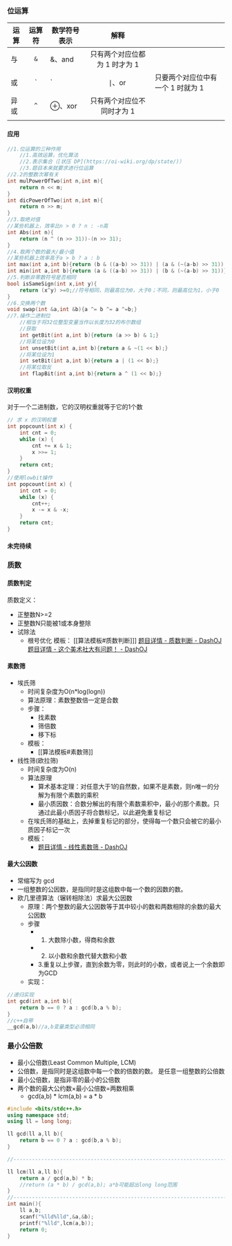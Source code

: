 ### 位运算

| 运算  | 运算符 | 数学符号表示                        |             解释             |                         |
| --- | :-: | ----------------------------- | :------------------------: | ----------------------- |
| 与   | `&` | $\&$、$\operatorname{and}$     |   只有两个对应位都为 $1$ 时才为 $1$    |                         |
| 或   |  `  | `                             | $\mid$、$\operatorname{or}$ | 只要两个对应位中有一个 $1$ 时就为 $1$ |
| 异或  | `^` | $\oplus$、$\operatorname{xor}$ |      只有两个对应位不同时才为 $1$      |                         |
|     |     |                               |                            |                         |
#### 应用

```cpp
//1.位运算的三种作用
	//1.高效运算，优化算法
	//2.表示集合（[状压 DP](https://oi-wiki.org/dp/state/)）
	//3.题目本来就要求进行位运算
//2.2的整数次幂有关
int mulPowerOfTwo(int n,int m){
	return n << m;
}
int dicPowerOfTwo(int n,int m){
	return n >> m;
}
//3.取绝对值
//某些机器上，效率比n > 0 ? n : -n高
int Abs(int n){
	return (n ^ (n >> 31))-(n >> 31);
}
//4.取两个数的最大/最小值
//某些机器上效率高于a > b ? a : b
int max(int a,int b){return (b & ((a-b) >> 31)) | (a & (~(a-b) >> 31));}
int min(int a,int b){return (a & ((a-b) >> 31)) | (b & (~(a-b) >> 31))}
//5.判断非零数符号是否相同
bool isSameSign(int x,int y){
	return (x^y) >=0;//符号相同，则最高位为0，大于0；不同，则最高位为1，小于0
}
//6.交换两个数
void swap(int &a,int &b){a ^= b ^= a ^=b;}
//7.操作二进制位
	//相当于将32位整型变量当作以长度为32的布尔数组
	//获取
	int getBit(int a,int b){return (a >> b) & 1;}
	//将某位设为0
	int unsetBit(int a,int b){return a & ~(1 << b);}
	//将某位设为1
	int setBit(int a,int b){return a | (1 << b);}
	//将某位取反
	int flapBit(int a,int b){return a ^ (1 << b);}
```
#### 汉明权重
对于一个二进制数，它的汉明权重就等于它的1个数
```cpp
// 求 x 的汉明权重
int popcount(int x) {
    int cnt = 0;
    while (x) {
        cnt += x & 1;
        x >>= 1;
    }
    return cnt;
}
//使用lowbit操作
int popcount(int x) {
    int cnt = 0;
    while (x) {
        cnt++;
        x -= x & -x;
    }
    return cnt;
}
```
#### 未完待续

### 质数
#### 质数判定
质数定义：
* 正整数N>=2
* 正整数N只能被1或本身整除
* 试除法
	* 根号优化
模板：
[[算法模板#质数判断]]]
[题目详情 - 质数判断 - DashOJ](https://dashoj.com/p/98)
[题目详情 - 这个美术社大有问题！ - DashOJ](https://dashoj.com/p/101)
#### 素数筛
* 埃氏筛
	* 时间复杂度为O(n*log(logn))
	* 算法原理：素数整数倍一定是合数
	* 步骤：
		* 找素数
		* 筛倍数
		* 移下标
	* 模板：
		* [[算法模板#素数筛]]
* 线性筛(欧拉筛)
	* 时间复杂度为O(n)
	* 算法原理
		* 算术基本定理：对任意大于1的自然数，如果不是素数，则n唯一的分解为有限个素数的乘积
		* 最小质因数：合数分解出的有限个素数乘积中，最小的那个素数。只通过此最小质因子将合数标记，以此避免重复标记
	* 在埃氏筛的基础上，去掉重复标记的部分，使得每一个数只会被它的最小质因子标记一次
	* 模板：
		* [题目详情 - 线性素数筛 - DashOJ](https://dashoj.com/p/94)
#### 最大公因数
* 常缩写为 gcd
* 一组整数的公因数，是指同时是这组数中每一个数的因数的数。
* 欧几里德算法（辗转相除法）求最大公因数
	* 原理：两个整数的最大公因数等于其中较小的数和两数相除的余数的最大公因数
	* 步骤
		* 1. 大数除小数，得商和余数
		* 2. 以小数和余数代替大数和小数
		* 3.重复以上步骤，直到余数为零，则此时的小数，或者说上一个余数即为GCD
	* 实现：
```cpp
//递归实现
int gcd(int a,int b){
	return b == 0 ? a : gcd(b,a % b);
}
//c++自带
__gcd(a,b)//a,b变量类型必须相同
```
### 最小公倍数
* 最小公倍数(Least Common Multiple, LCM)
* 公倍数，是指同时是这组数中每一个数的倍数的数。 是任意一组整数的公倍数
* 最小公倍数，是指非零的最小的公倍数
* 两个数的最大公约数×最小公倍数=两数相乘
	* gcd(a,b) * lcm(a,b) = a * b
```cpp
#include <bits/stdc++.h>
using namespace std;
using ll = long long;

ll gcd(ll a,ll b){
    return b == 0 ? a : gcd(b,a % b);
}

//---------------------------------------------------------------------------

ll lcm(ll a,ll b){
    return a / gcd(a,b) * b;
    //return (a * b) / gcd(a,b); a*b可能超出long long范围
}
//---------------------------------------------------------------------------
int main(){
    ll a,b;
    scanf("%lld%lld",&a,&b);
    printf("%lld",lcm(a,b));
    return 0;
}
```
